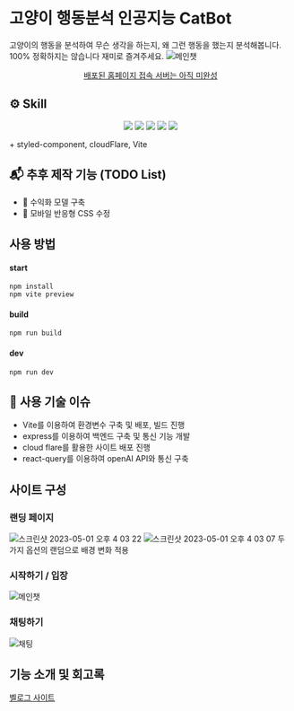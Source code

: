 # 고양이 행동분석 인공지능 CatBot
고양이의 행동을 분석하여 무슨 생각을 하는지, 왜 그런 행동을 했는지 분석해봅니다. 100% 정확하지는 않습니다 재미로 즐겨주세요. 
![메인챗](https://user-images.githubusercontent.com/75825734/235583543-adb3148a-1ea6-4289-9140-949155366f83.gif)




<div align='center'><a href='https://chatbot-1gi.pages.dev/'>배포된 홈페이지 접속 서버는 아직 미완성</a></div>

## ⚙️ Skill 
<p align='center'>
    <img src="https://img.shields.io/badge/React-^18.0.2-blue?logo=React"/>
    <img src="https://img.shields.io/badge/react_dom-^18.0.2-blueviolet?logo=ReactOS"/>
    <img src="https://img.shields.io/badge/react_router_dom-^6.8.1-critical?logo=React Table"/>
    <img src="https://img.shields.io/badge/node.js-v19.3.0-green?logo=Node.js"/>
    <img src="https://img.shields.io/npm/types/typescript?logo=typescript"/>
</p>
+ styled-component, cloudFlare, Vite

## 📬 추후 제작 기능 (TODO List)
-  📌 수익화 모델 구축
-  📌  모바일 반응형 CSS 수정


## 사용 방법

#### start

```
npm install
npm vite preview
```

#### build

```
npm run build
```

#### dev

```
npm run dev
```

## 🧸 사용 기술 이슈 
- Vite를 이용하여 환경변수 구축 및 배포, 빌드 진행
- express를 이용하여 백엔드 구축 및 통신 기능 개발
- cloud flare를 활용한 사이트 배포 진행
- react-query를 이용하여 openAI API와 통신 구축


## 사이트 구성 

### 랜딩 페이지 
![스크린샷 2023-05-01 오후 4 03 22](https://user-images.githubusercontent.com/75825734/235584492-db8b52ff-5cc4-47ce-816d-d7f8816fbf94.png)
![스크린샷 2023-05-01 오후 4 03 07](https://user-images.githubusercontent.com/75825734/235584522-09f9bec7-7ca6-4023-8177-53bd68a841ea.png)
두가지 옵션의 랜덤으로 배경 변화 적용 

### 시작하기 / 입장 
![메인챗](https://user-images.githubusercontent.com/75825734/235584582-5eeb2e6d-f77f-4a24-be86-3101cebd52dd.gif)

### 채팅하기 
![채팅](https://user-images.githubusercontent.com/75825734/235584605-a1dc5cef-8de9-4ee4-b9a6-8a58c89fc8cd.gif)

## 기능 소개 및 회고록 

<a href='https://velog.io/@ljo094822/openAI-%EC%9D%B4%EC%9A%A9-catbot-%ED%86%A0%EC%9D%B4-%ED%94%84%EB%A1%9C%EC%A0%9D%ED%8A%B8-%ED%9A%8C%EA%B3%A0'> 벨로그 사이트</a>


